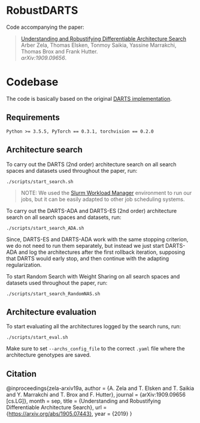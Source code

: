 # RobustDARTS
Code accompanying the paper:
> [Understanding and Robustifying Differentiable Architecture Search](https://arxiv.org/abs/1909.09656)\
> Arber Zela, Thomas Elsken, Tonmoy Saikia, Yassine Marrakchi, Thomas Brox and Frank Hutter.\
> _arXiv:1909.09656_.

# Codebase
The code is basically based on the original [DARTS implementation](https://github.com/quark0/darts).

## Requirements
```
Python >= 3.5.5, PyTorch == 0.3.1, torchvision == 0.2.0
```

## Architecture search 
To carry out the DARTS (2nd order) architecture search on all search spaces and datasets used throughout the paper, run:
```
./scripts/start_search.sh
```
> NOTE: We used the [Slurm Workload Manager](https://slurm.schedmd.com/) environment to run our jobs, but it can be easily adapted to other job scheduling systems.


To carry out the DARTS-ADA and DARTS-ES (2nd order) architecture search on all search spaces and datasets, run:
```
./scripts/start_search_ADA.sh
```
Since, DARTS-ES and DARTS-ADA work with the same stopping criterion, we do not need to run them separately, but instead we just start DARTS-ADA and log the architectures after the first rollback iteration, supposing that DARTS would early stop, and then continue with the adapting regularization.

To start Random Search with Weight Sharing on all search spaces and datasets used throughout the paper, run:
```
./scripts/start_search_RandomNAS.sh
```

## Architecture evaluation
To start evaluating all the architectures logged by the search runs, run:
```
./scripts/start_eval.sh
```
Make sure to set `--archs_config_file` to the correct `.yaml` file where the architecture genotypes are saved.


## Citation
@inproceedings{zela-arxiv19a,
	author = {A. Zela and T. Elsken and T. Saikia and Y. Marrakchi and T. Brox and F. Hutter},
	journal = {arXiv:1909.09656 [cs.LG]},
	month = sep,
	title = {Understanding and Robustifying Differentiable Architecture Search},
	url = {https://arxiv.org/abs/1905.07443},
	year = {2019}
}
